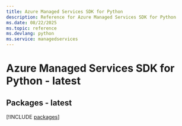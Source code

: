 ```yaml
---
title: Azure Managed Services SDK for Python
description: Reference for Azure Managed Services SDK for Python
ms.date: 08/22/2025
ms.topic: reference
ms.devlang: python
ms.service: managedservices
---
```

# Azure Managed Services SDK for Python - latest
## Packages - latest
[!INCLUDE [packages](managed-services-index.md)]